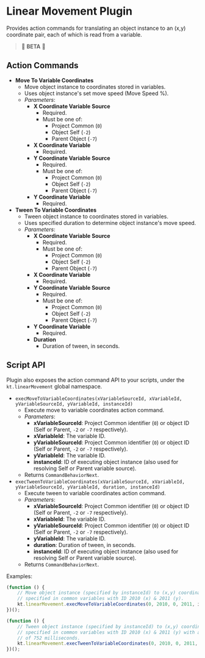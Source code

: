 # Linear Movement Plugin

Provides action commands for translating an object instance to an (x,y) coordinate pair, each of which is read from a variable.

> 🚧 **BETA** 🚧

## Action Commands

-   **Move To Variable Coordinates**
    -   Move object instance to coordinates stored in variables.
    -   Uses object instance's set move speed (Move Speed %).
    -   _Parameters_:
        -   **X Coordinate Variable Source**
            -   Required.
            -   Must be one of:
                -   Project Common (`0`)
                -   Object Self (`-2`)
                -   Parent Object (`-7`)
        -   **X Coordinate Variable**
            -   Required.
        -   **Y Coordinate Variable Source**
            -   Required.
            -   Must be one of:
                -   Project Common (`0`)
                -   Object Self (`-2`)
                -   Parent Object (`-7`)
        -   **Y Coordinate Variable**
            -   Required.
-   **Tween To Variable Coordinates**
    -   Tween object instance to coordinates stored in variables.
    -   Uses specified duration to determine object instance's move speed.
    -   _Parameters_:
        -   **X Coordinate Variable Source**
            -   Required.
            -   Must be one of:
                -   Project Common (`0`)
                -   Object Self (`-2`)
                -   Parent Object (`-7`)
        -   **X Coordinate Variable**
            -   Required.
        -   **Y Coordinate Variable Source**
            -   Required.
            -   Must be one of:
                -   Project Common (`0`)
                -   Object Self (`-2`)
                -   Parent Object (`-7`)
        -   **Y Coordinate Variable**
            -   Required.
        -   **Duration**
            -   Duration of tween, in seconds.

## Script API

Plugin also exposes the action command API to your scripts, under the `kt.linearMovement` global namespace.

-   `execMoveToVariableCoordinates(xVariableSourceId, xVariableId, yVariableSourceId, yVariableId, instanceId)`
    -   Execute move to variable coordinates action command.
    -   _Parameters_:
        -   **xVariableSourceId**: Project Common identifier (`0`) or object ID (Self or Parent, `-2` or `-7` respectively).
        -   **xVariableId**: The variable ID.
        -   **yVariableSourceId**: Project Common identifier (`0`) or object ID (Self or Parent, `-2` or `-7` respectively).
        -   **yVariableId**: The variable ID.
        -   **instanceId**: ID of executing object instance (also used for resolving Self or Parent variable source).
    -   Returns `CommandBehaviorNext`.
-   `execTweenToVariableCoordinates(xVariableSourceId, xVariableId, yVariableSourceId, yVariableId, duration, instanceId)`
    -   Execute tween to variable coordinates action command.
    -   _Parameters_:
        -   **xVariableSourceId**: Project Common identifier (`0`) or object ID (Self or Parent, `-2` or `-7` respectively).
        -   **xVariableId**: The variable ID.
        -   **yVariableSourceId**: Project Common identifier (`0`) or object ID (Self or Parent, `-2` or `-7` respectively).
        -   **yVariableId**: The variable ID.
        -   **duration**: Duration of tween, in seconds.
        -   **instanceId**: ID of executing object instance (also used for resolving Self or Parent variable source).
    -   Returns `CommandBehaviorNext`.

Examples:

```javascript
(function () {
    // Move object instance (specified by instanceId) to (x,y) coordinates
    // specified in common variables with ID 2010 (x) & 2011 (y).
    kt.linearMovement.execMoveToVariableCoordinates(0, 2010, 0, 2011, instanceId);
})();
```

```javascript
(function () {
    // Tween object instance (specified by instanceId) to (x,y) coordinates
    // specified in common variables with ID 2010 (x) & 2011 (y) with a duration
    // of 752 milliseconds.
    kt.linearMovement.execTweenToVariableCoordinates(0, 2010, 0, 2011, 0.752 instanceId);
})();
```
